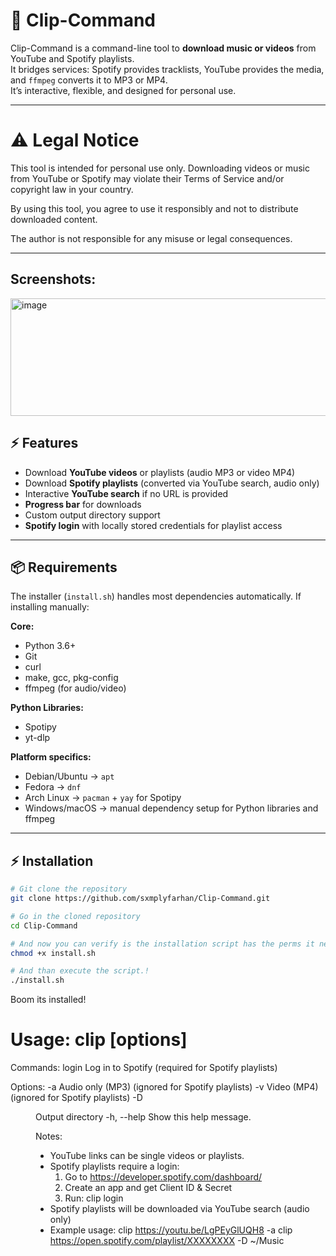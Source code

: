 # :musical_note: Clip-Command

Clip-Command is a command-line tool to **download music or videos** from YouTube and Spotify playlists.  
It bridges services: Spotify provides tracklists, YouTube provides the media, and `ffmpeg` converts it to MP3 or MP4.  
It’s interactive, flexible, and designed for personal use.

----

# ⚠️  Legal Notice

This tool is intended for personal use only. Downloading videos or music from YouTube or Spotify may violate their Terms of Service and/or copyright law in your country.

By using this tool, you agree to use it responsibly and not to distribute downloaded content.

The author is not responsible for any misuse or legal consequences.

---


## Screenshots:

<img width="900" height="188" alt="image" src="https://github.com/user-attachments/assets/460797d2-3600-46f1-810b-bb6b77da5902" />


## :zap: Features

- Download **YouTube videos** or playlists (audio MP3 or video MP4)
- Download **Spotify playlists** (converted via YouTube search, audio only)
- Interactive **YouTube search** if no URL is provided
- **Progress bar** for downloads
- Custom output directory support
- **Spotify login** with locally stored credentials for playlist access

---

## :package: Requirements

The installer (`install.sh`) handles most dependencies automatically. If installing manually:

**Core:**
- Python 3.6+
- Git
- curl
- make, gcc, pkg-config
- ffmpeg (for audio/video)

**Python Libraries:**
- Spotipy
- yt-dlp

**Platform specifics:**
- Debian/Ubuntu → `apt`
- Fedora → `dnf`
- Arch Linux → `pacman` + `yay` for Spotipy
- Windows/macOS → manual dependency setup for Python libraries and ffmpeg

---

## :zap: Installation

``` bash 
# Git clone the repository
git clone https://github.com/sxmplyfarhan/Clip-Command.git

# Go in the cloned repository
cd Clip-Command

# And now you can verify is the installation script has the perms it needs.
chmod +x install.sh

# And than execute the script.!
./install.sh
```

Boom its installed!

# Usage: clip <link> [options]

Commands:
  login           Log in to Spotify (required for Spotify playlists)

Options:
  -a             Audio only (MP3)  (ignored for Spotify playlists)
  -v             Video (MP4)       (ignored for Spotify playlists)
  -D <dir>       Output directory
  -h, --help     Show this help message.

Notes:
- YouTube links can be single videos or playlists.
- Spotify playlists require a login:
  1. Go to https://developer.spotify.com/dashboard/
  2. Create an app and get Client ID & Secret
  3. Run: clip login
- Spotify playlists will be downloaded via YouTube search (audio only)
- Example usage:
    clip https://youtu.be/LgPEyGlUQH8 -a
    clip https://open.spotify.com/playlist/XXXXXXXX -D ~/Music

